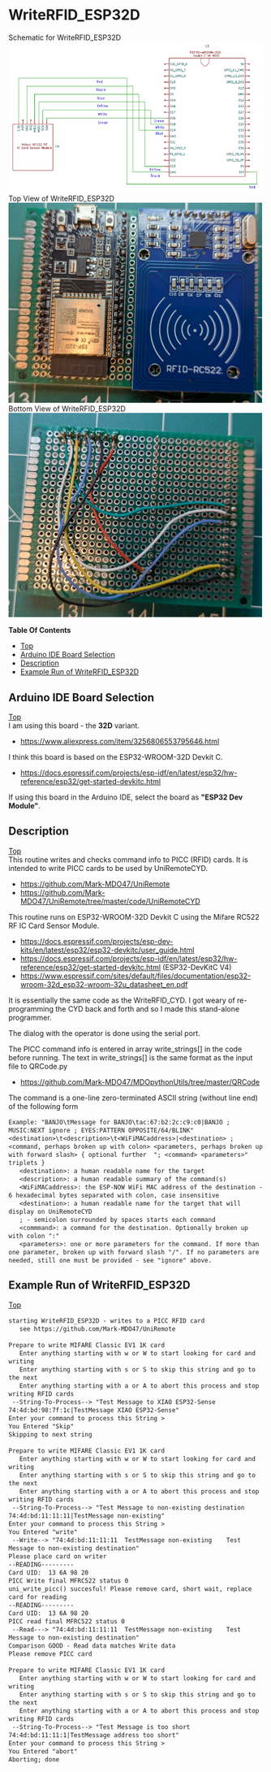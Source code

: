 # WriteRFID_ESP32D

Schematic for WriteRFID_ESP32D<br>
<img src="https://github.com/Mark-MDO47/UniRemote/blob/master/resources/images/RFIDWriterESP32D_schem.png" width="500" alt="Schematic for WriteRFID_ESP32D"><br>
Top View of WriteRFID_ESP32D<br>
<img src="https://github.com/Mark-MDO47/UniRemote/blob/master/resources/images/RFID_ESP32D_top.png" width="500" alt="Top View of WriteRFID_ESP32D"><br>
Bottom View of WriteRFID_ESP32D<br>
<img src="https://github.com/Mark-MDO47/UniRemote/blob/master/resources/images/RFID_ESP32D_bottom.png" width="500" alt="Bottom View of WriteRFID_ESP32D">

**Table Of Contents**
* [Top](#writerfid_cyd "Top")
* [Arduino IDE Board Selection](#arduino-ide-board-selection "Arduino IDE Board Selection")
* [Description](#description "Description")
* [Example Run of WriteRFID_ESP32D](#example-run-of-writerfid_cyd "Example Run of WriteRFID_ESP32D")

## Arduino IDE Board Selection
[Top](#writerfid_cyd "Top")<br>
I am using this board - the **32D** variant.
- https://www.aliexpress.com/item/3256806553795646.html

I think this board is based on the ESP32-WROOM-32D Devkit C.
- https://docs.espressif.com/projects/esp-idf/en/latest/esp32/hw-reference/esp32/get-started-devkitc.html

If using this board in the Arduino IDE, select the board as **"ESP32 Dev Module"**.

## Description
[Top](#writerfid_cyd "Top")<br>
This routine writes and checks command info to PICC (RFID) cards.
It is intended to write PICC cards to be used by UniRemoteCYD.
- https://github.com/Mark-MDO47/UniRemote
- https://github.com/Mark-MDO47/UniRemote/tree/master/code/UniRemoteCYD

This routine runs on ESP32-WROOM-32D Devkit C using the Mifare RC522 RF IC Card Sensor Module.
- https://docs.espressif.com/projects/esp-dev-kits/en/latest/esp32/esp32-devkitc/user_guide.html
- https://docs.espressif.com/projects/esp-idf/en/latest/esp32/hw-reference/esp32/get-started-devkitc.html (ESP32-DevKitC V4)
- https://www.espressif.com/sites/default/files/documentation/esp32-wroom-32d_esp32-wroom-32u_datasheet_en.pdf

It is essentially the same code as the WriteRFID_CYD.
I got weary of re-programming the CYD back and forth and so I made this stand-alone programmer.

The dialog with the operator is done using the serial port.

The PICC command info is entered in array write_strings[] in the code before running.
The text in write_strings[] is the same format as the input file to QRCode.py
- https://github.com/Mark-MDO47/MDOpythonUtils/tree/master/QRCode

The command is a one-line zero-terminated ASCII string (without line end) of the following form
```
Example: "BANJO\tMessage for BANJO\tac:67:b2:2c:c9:c0|BANJO ; MUSIC:NEXT ignore ; EYES:PATTERN OPPOSITE/64/BLINK"
<destination>\t<description>\t<WiFiMACaddress>|<destination> ; <command, perhaps broken up with colon> <parameters, perhaps broken up with forward slash> { optional further  "; <command> <parameters>" triplets }
   <destination>: a human readable name for the target
   <description>: a human readable summary of the command(s)
   <WiFiMACaddress>: the ESP-NOW WiFi MAC address of the destination - 6 hexadecimal bytes separated with colon, case insensitive
   <destination>: a human readable name for the target that will display on UniRemoteCYD
   ; - semicolon surrounded by spaces starts each command
   <commmand>: a command for the destination. Optionally broken up with colon ":"
   <parameters>: one or more parameters for the command. If more than one parameter, broken up with forward slash "/". If no parameters are needed, still one must be provided - see "ignore" above.
```

## Example Run of WriteRFID_ESP32D
[Top](#writerfid_cyd "Top")<br>
```
starting WriteRFID_ESP32D - writes to a PICC RFID card
   see https://github.com/Mark-MDO47/UniRemote

Prepare to write MIFARE Classic EV1 1K card
   Enter anything starting with w or W to start looking for card and writing
   Enter anything starting with s or S to skip this string and go to the next
   Enter anything starting with a or A to abort this process and stop writing RFID cards
 --String-To-Process--> "Test Message to XIAO ESP32-Sense	74:4d:bd:98:7f:1c|TestMessage XIAO ESP32-Sense"
Enter your command to process this String >  
You Entered "Skip"
Skipping to next string

Prepare to write MIFARE Classic EV1 1K card
   Enter anything starting with w or W to start looking for card and writing
   Enter anything starting with s or S to skip this string and go to the next
   Enter anything starting with a or A to abort this process and stop writing RFID cards
 --String-To-Process--> "Test Message to non-existing destination	74:4d:bd:11:11:11|TestMessage non-existing"
Enter your command to process this String >  
You Entered "write"
 --Write--> "74:4d:bd:11:11:11	TestMessage non-existing	Test Message to non-existing destination"
Please place card on writer
--READING---------
Card UID:  13 6A 98 20
PICC Write final MFRC522 status 0
uni_write_picc() succesful! Please remove card, short wait, replace card for reading
--READING---------
Card UID:  13 6A 98 20
PICC read final MFRC522 status 0
 --Read---> "74:4d:bd:11:11:11	TestMessage non-existing	Test Message to non-existing destination"
Comparison GOOD - Read data matches Write data
Please remove PICC card

Prepare to write MIFARE Classic EV1 1K card
   Enter anything starting with w or W to start looking for card and writing
   Enter anything starting with s or S to skip this string and go to the next
   Enter anything starting with a or A to abort this process and stop writing RFID cards
 --String-To-Process--> "Test Message is too short	74:4d:bd:11:11:1|TestMessage address too short"
Enter your command to process this String >  
You Entered "abort"
Aborting; done
```
